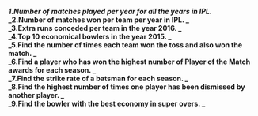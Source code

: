 **_1.Number of matches played per year for all the years in IPL._** \
**_2.Number of matches won per team per year in IPL. _** \
**_3.Extra runs conceded per team in the year 2016. _** \
**_4.Top 10 economical bowlers in the year 2015. _** \
**_5.Find the number of times each team won the toss and also won the match. _** \
**_6.Find a player who has won the highest number of Player of the Match awards for each season. _** \
**_7.Find the strike rate of a batsman for each season. _** \
**_8.Find the highest number of times one player has been dismissed by another player. _** \
**_9.Find the bowler with the best economy in super overs. _**
